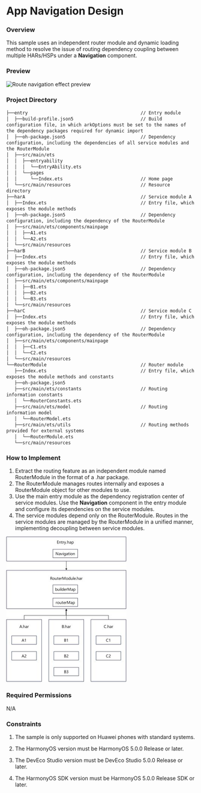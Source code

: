 # App Navigation Design

### Overview

This sample uses an independent router module and dynamic loading method to resolve the issue of routing dependency coupling between multiple HARs/HSPs under a **Navigation** component.

### Preview

![Route navigation effect preview](screenshots/device/demonstration.en.gif)

### Project Directory

```
├──entry                                          // Entry module
│  ├──build-profile.json5                         // Build configuration file, in which arkOptions must be set to the names of the dependency packages required for dynamic import
│  ├──oh-package.json5                            // Dependency configuration, including the dependencies of all service modules and the RouterModule
│  ├──src/main/ets
│  │  ├──entryability
│  │  │  └──EntryAbility.ets
│  │  └──pages
│  │     └──Index.ets                             // Home page
│  └──src/main/resources                          // Resource directory
├──harA                                           // Service module A
│  ├──Index.ets                                   // Entry file, which exposes the module methods
│  ├──oh-package.json5                            // Dependency configuration, including the dependency of the RouterModule
│  ├──src/main/ets/components/mainpage
│  │  ├──A1.ets                                 
│  │  └──A2.ets                                 
│  └──src/main/resources
├──harB                                           // Service module B
│  ├──Index.ets                                   // Entry file, which exposes the module methods
│  ├──oh-package.json5                            // Dependency configuration, including the dependency of the RouterModule
│  ├──src/main/ets/components/mainpage
│  │  ├──B1.ets
│  │  ├──B2.ets
│  │  └──B3.ets
│  └──src/main/resources
├──harC                                           // Service module C
│  ├──Index.ets                                   // Entry file, which exposes the module methods
│  ├──oh-package.json5                            // Dependency configuration, including the dependency of the RouterModule
│  ├──src/main/ets/components/mainpage
│  │  ├──C1.ets
│  │  └──C2.ets
│  └──src/main/resources
└──RouterModule                                   // Router module
   ├──Index.ets                                   // Entry file, which exposes the module methods and constants
   ├──oh-package.json5
   ├──src/main/ets/constants                      // Routing information constants
   │  └──RouterConstants.ets
   ├──src/main/ets/model                          // Routing information model
   │  └──RouterModel.ets
   ├──src/main/ets/utils                          // Routing methods provided for external systems
   │  └──RouterModule.ets
   └──src/main/resources
```

### How to Implement

1. Extract the routing feature as an independent module named RouterModule in the format of a .har package.
2. The RouterModule manages routes internally and exposes a RouterModule object for other modules to use.
3. Use the main entry module as the dependency registration center of service modules. Use the **Navigation** component in the entry module and configure its dependencies on the service modules.
4. The service modules depend only on the RouterModule. Routes in the service modules are managed by the RouterModule in a unified manner, implementing decoupling between service modules.

![Module dependencies](screenshots/device/module_dependency.jpg)

### Required Permissions

N/A

### Constraints

1. The sample is only supported on Huawei phones with standard systems.

2. The HarmonyOS version must be HarmonyOS 5.0.0 Release or later.

3. The DevEco Studio version must be DevEco Studio 5.0.0 Release or later.

4. The HarmonyOS SDK version must be HarmonyOS 5.0.0 Release SDK or later.
